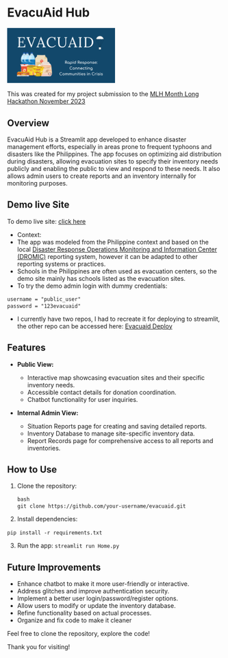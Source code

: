 # EvacuAid Hub

[//]: # ([![EvacuAid Demo]&#40;images/evacuaid_banner.png&#41;]&#40;https://www.youtube.com/watch?v=zYok-lRehNQ&#41; )


[<img src="images/evacuaid_banner.png" width="50%">](https://www.youtube.com/watch?v=zYok-lRehNQ "Evacuaid Demo")

This was created for my project submission to the [MLH Month Long Hackathon November 2023](https://hackfest-november.devpost.com/)

## Overview

EvacuAid Hub is a Streamlit app developed to enhance disaster management efforts, 
especially in areas prone to frequent typhoons and disasters like the Philippines.
The app focuses on optimizing aid distribution during disasters, 
allowing evacuation sites to specify their inventory needs publicly and
enabling the public to view and respond to these needs. It also allows admin users 
to create reports and an inventory internally for monitoring purposes.

## Demo live Site
To demo live site: [click here](https://evacuaid-demo.streamlit.app/)
- Context:
- The app was modeled from the Philippine context and based on
the local [Disaster Response Operations Monitoring and Information Center (DROMIC)](https://dromic.dswd.gov.ph/)
reporting system, however it can be adapted to other reporting systems or practices.
- Schools in the Philippines are often used as evacuation centers,
so the demo site mainly has schools listed as the evacuation sites.
- To try the demo admin login with dummy credentials:
```
username = "public_user" 
password = "123evacuaid"
```
- I currently have two repos, I had to recreate it for deploying to streamlit,
 the other repo can be accessed here: [Evacuaid Deploy](https://github.com/Mikerniker/Evacuaid_demo) 

## Features

- **Public View:**
  - Interactive map showcasing evacuation sites and their specific inventory needs.
  - Accessible contact details for donation coordination.
  - Chatbot functionality for user inquiries.

- **Internal Admin View:**
  - Situation Reports page for creating and saving detailed reports.
  - Inventory Database to manage site-specific inventory data.
  - Report Records page for comprehensive access to all reports and inventories.

## How to Use

1. Clone the repository:

   ```
   bash
   git clone https://github.com/your-username/evacuaid.git
   ```

2. Install dependencies:

```pip install -r requirements.txt```


3. Run the app:
```streamlit run Home.py```

## Future Improvements
- Enhance chatbot to make it more user-friendly or interactive.
- Address glitches and improve authentication security.
- Implement a better user login/password/register options.
- Allow users to modify or update the inventory database.
- Refine functionality based on actual processes.
- Organize and fix code to make it cleaner

Feel free to clone the repository, explore the code!

Thank you for visiting!
